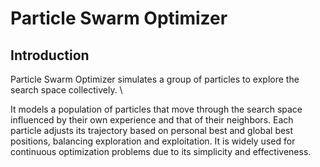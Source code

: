 # Particle Swarm Optimizer


## Introduction

Particle Swarm Optimizer simulates a group of particles to explore the search space collectively. \\

It models a population of particles that move through the search space influenced by their own experience and that of their neighbors. Each particle adjusts its trajectory based on personal best and global best positions, balancing exploration and exploitation. It is widely used for continuous optimization problems due to its simplicity and effectiveness.